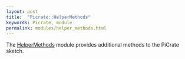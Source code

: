 ```yaml
---
layout: post
title:  "Picrate::HelperMethods"
keywords: Picrate, module
permalink: modules/helper_methods.html
---
```

The [HelperMethods][HelperMethods] module provides additional methods to the PiCrate sketch.


[HelperMethods]:https://github.com/ruby-processing/PiCrate/blob/master/lib/picrate/helper_methods.rb
